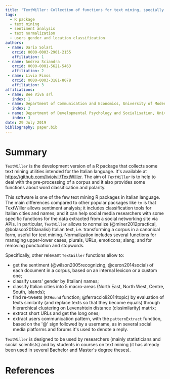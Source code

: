 ```yaml
---
title: 'TextWiller: Collection of functions for text mining, specially devoted to the Italian language'
tags:
  - R package
  - text mining
  - sentiment analysis
  - text normalization
  - users gender and location classification
authors:
 - name: Dario Solari
   orcid: 0000-0003-2901-2155
   affiliation: 1
 - name: Andrea Sciandra
   orcid: 0000-0001-5621-5463
   affiliation: 2
 - name: Livio Finos
   orcid: 0000-0003-3181-8078
   affiliation: 3
affiliations:
 - name: Bee Viva srl
   index: 1
 - name: Department of Communication and Economics, University of Modena and Reggio Emilia
   index: 2
 - name: Department of Developmental Psychology and Socialisation, University of Padova
   index: 3
date: 29 July 2019
bibliography: paper.bib
---
```


# Summary

``TextWiller`` is the development version of a R package that collects some text mining utilities intended for the Italian language. It's available at https://github.com/livioivil/TextWiller. The aim of ``TextWiller`` is to help to deal with the pre-processing of a corpus and it also provides some functions about word classification and polarity. 

This software is one of the few text mining R packages in Italian language. The main differences compared to other popular packages like ``tm`` is that TextWiller allows sentiment analysis; it includes classification tools for Italian cities and names; and it can help social media researchers with some specific functions for the data extracted from a social networking site via APIs. In particular, ``TextWiller`` allows to normalize (@miner2012practical, @bolasco2013analisi) Italian text, i.e. transforming a corpus in a canonical form, useful for text mining. Normalization includes several functions for managing upper-lower cases, plurals, URLs, emoticons; slang; and for removing punctuation and stopwords.

Specifically, other relevant ``TextWiller`` functions allow to:
- get the sentiment (@wilson2005recognizing, @ceron2014social) of each document in a corpus, based on an internal lexicon or a custom one; 
- classify users' gender by (Italian) names; 
- classify Italian cities into 5 macro-areas (North East, North West, Centre, South, Islands); 
- find re-tweets (``RTHound`` function; @ferraccioli2014topic) by evaluation of texts similarity (and replace texts so that they become equals) through hierarchical clustering on Levenshtein distance (dissimilarity) matrix; 
- extract short URLs and get the long ones; 
- extract users communication pattern, with the ``patternExtract`` function, based on the '@' sign followed by a username, as in several social media platforms and forums it's used to denote a reply.

``TextWiller`` is designed to be used by researchers (mainly statisticians and social scientists) and by students in courses on text mining (it has already been used in several Bachelor and Master's degree theses).

# References
